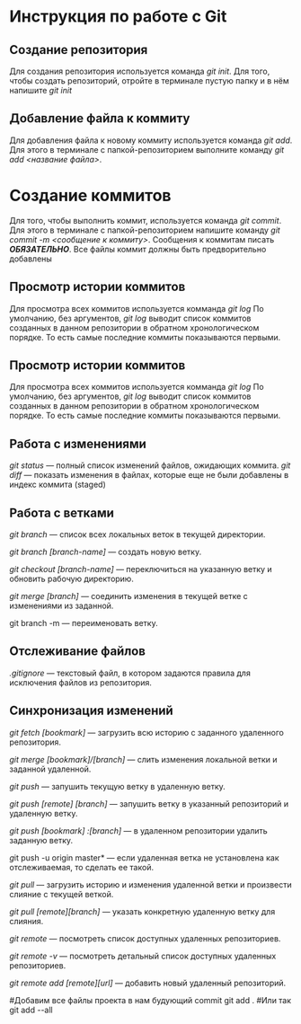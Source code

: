 # Инструкция по работе с Git

## Создание репозитория
Для создания репозитория используется команда *git init*. Для того, чтобы создать репозиторий, отройте в терминале пустую папку и в нём напишите *git init*

## Добавление файла к коммиту
Для добавления файла к новому коммиту используется команда *git add*. Для этого в терминале с папкой-репозиторием выполните команду *git add <название файла>*.

# Создание коммитов
Для того, чтобы выполнить коммит, используется команда *git commit*. Для этого в терминале с папкой-репозиторием напишите команду *git commit -m <сообщение к коммиту>*. Сообщения к коммитам писать ***ОБЯЗАТЕЛЬНО***. Все файлы коммит должны быть предворительно добавлены

## Просмотр истории коммитов
Для просмотра всех коммитов используется комманда *git log*
По умолчанию, без аргументов, *git log* выводит список коммитов созданных в данном репозитории в обратном хронологическом порядке. То есть самые последние коммиты показываются первыми.

## Просмотр истории коммитов
Для просмотра всех коммитов используется комманда *git log*
По умолчанию, без аргументов, *git log* выводит список коммитов созданных в данном репозитории в обратном хронологическом порядке. То есть самые последние коммиты показываются первыми.

## Работа с изменениями
*git status* — полный список изменений файлов, ожидающих коммита.
*git diff* — показать изменения в файлах, которые еще не были добавлены в индекс коммита (staged)

## Работа с ветками
*git branch* — список всех локальных веток в текущей директории.

*git branch [branch-name]* — создать новую ветку.

*git checkout [branch-name]* — переключиться на указанную ветку и обновить рабочую директорию.

*git merge [branch]* — соединить изменения в текущей ветке с изменениями из заданной.



git branch -m <oldname> <newname> — переименовать ветку.

## Отслеживание файлов
*.gitignore* — текстовый файл, в котором задаются правила для исключения файлов из репозитория.

## Синхронизация изменений
*git fetch [bookmark]* — загрузить всю историю с заданного удаленного репозитория.

*git merge [bookmark]/[branch]* — слить изменения локальной ветки и заданной удаленной.

*git push* — запушить текущую ветку в удаленную ветку.

*git push [remote] [branch]* — запушить ветку в указанный репозиторий и удаленную ветку.

*git push [bookmark] :[branch]* — в удаленном репозитории удалить заданную ветку.

*g*it push -u origin master* — если удаленная ветка не установлена как отслеживаемая, то сделать ее такой.

*git pull* — загрузить историю и изменения удаленной ветки и произвести слияние с текущей веткой.

*git pull [remote][branch]* — указать конкретную удаленную ветку для слияния.

*git remote* — посмотреть список доступных удаленных репозиториев.

*git remote -v* — посмотреть детальный список доступных удаленных репозиториев.

*git remote add [remote][url]* — добавить новый удаленный репозиторий.

#Добавим все файлы проекта в нам будующий commit
git add .
#Или так
git add --all

